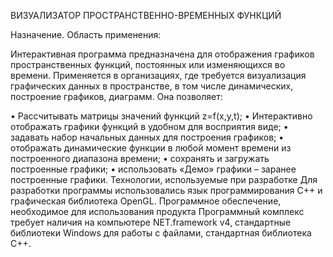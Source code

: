 ВИЗУАЛИЗАТОР ПРОСТРАНСТВЕННО-ВРЕМЕННЫХ ФУНКЦИЙ

Назначение. Область применения:

Интерактивная программа предназначена для отображения графиков пространственных функций, постоянных или изменяющихся во времени. Применяется в организациях, где требуется визуализация графических данных в пространстве, в том числе динамических, построение графиков, диаграмм. Она позволяет:

•	Рассчитывать матрицы значений функций z=f(x,y,t);
•	Интерактивно отображать графики функций в удобном для восприятия виде;
•	задавать набор начальных данных для построения графиков;
•	отображать динамические функции в любой момент времени из построенного диапазона времени;
•	сохранять и загружать построенные графики;
•	использовать «Демо» графики – заранее построенные графики.
Технологии, используемые при разработке
Для разработки программы использовались язык программирования C++ и графическая библиотека OpenGL.
Программное обеспечение, необходимое для использования продукта
Программный комплекс требует наличия на компьютере NET.framework v4, стандартные библиотеки Windows для работы с файлами, стандартная библиотека C++.
